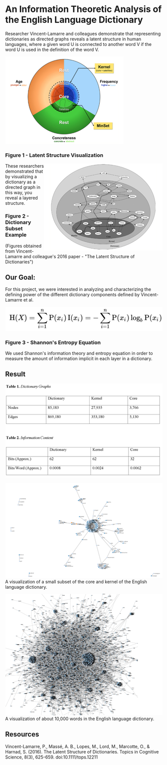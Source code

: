 # An Information Theoretic Analysis of the English Language Dictionary
Researcher Vincent-Lamarre and colleagues demonstrate that representing dictionaries as directed graphs reveals a latent structure in human languages, where a given word U is connected to another word V if the word U is
used in the definition of the word V.

<img src="./images/latentStructureVisualization.png" width="380px" height="280px"/>


### Figure 1 - Latent Structure Visualization


<img src="./images/structureExample.png" width="380px" height="280px" style="float: right;" />

These researchers demonstrated that by visualizing a dictionary as a
directed graph in this way, you reveal a layered structure.


### Figure 2 - Dictionary Subset Example


(Figures obtained from Vincent-Lamarre and colleague's 2016 paper - "The Latent Structure of Dictionaries")

## Our Goal:

For this project, we were interested in analyzing and characterizing the
defining power of the different dictionary components defined by Vincent-Lamarre
et al.

<img src="./images/entropyEquation.PNG" />

### Figure 3 - Shannon's Entropy Equation

We used Shannon's information theory and entropy equation in order to measure
the amount of information implicit in each layer in a dictionary.



## Result

<img src="./images/tableResults.PNG" />



![alt text](./images/IT_dicitonary_visualization.PNG)
A visualization of a small subset of the core and kernel of the English language dictionary.


![alt text](./images/big_dictionary_visualization.PNG)
A visualization of about 10,000 words in the English language dictionary.



## Resources
Vincent-Lamarre, P., Massé, A. B., Lopes, M., Lord, M., Marcotte, O., & Harnad, S. (2016). The Latent Structure of Dictionaries. Topics in Cognitive Science, 8(3), 625-659. doi:10.1111/tops.12211
